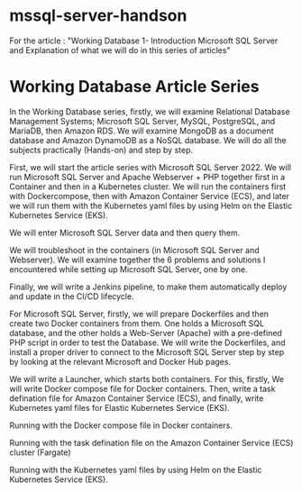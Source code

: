 # mssql-server-handson
For the article : "Working Database 1- Introduction Microsoft SQL Server and Explanation of what we will do in this series of articles"

# Working Database Article Series

In the Working Database series, firstly, we will examine Relational Database Management Systems; Microsoft SQL Server, MySQL, PostgreSQL, and MariaDB, then Amazon RDS. We will examine MongoDB as a document database and Amazon DynamoDB as a NoSQL database. We will do all the subjects practically (Hands-on) and step by step.

First, we will start the article series with Microsoft SQL Server 2022. We will run Microsoft SQL Server and Apache Webserver + PHP together first in a Container and then in a Kubernetes cluster. We will run the containers first with Dockercompose, then with Amazon Container Service (ECS), and later we will run them with the Kubernetes yaml files by using Helm on the Elastic Kubernetes Service (EKS).

We will enter Microsoft SQL Server data and then query them.

We will troubleshoot in the containers (in Microsoft SQL Server and Webserver). We will examine together the 6 problems and solutions I encountered while setting up Microsoft SQL Server, one by one.

Finally, we will write a Jenkins pipeline, to make them automatically deploy and update in the CI/CD lifecycle.

For Microsoft SQL Server, firstly, we will prepare Dockerfiles and then create two Docker containers from them. One holds a Microsoft SQL database, and the other holds a Web-Server (Apache) with a pre-defined PHP script in order to test the Database. We will write the Dockerfiles, and install a proper driver to connect to the Microsoft SQL Server step by step by looking at the relevant Microsoft and Docker Hub pages.

We will write a Launcher, which starts both containers. For this, firstly, We will write Docker compose file for Docker containers. Then, write a task defination file for Amazon Container Service (ECS), and finally, write Kubernetes yaml files for Elastic Kubernetes Service (EKS).


Running with the Docker compose file in Docker containers.

Running with the task defination file on the Amazon Container Service (ECS) cluster (Fargate)

Running with the Kubernetes yaml files by using Helm on the Elastic Kubernetes Service (EKS).